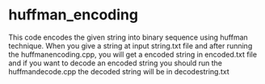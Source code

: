 # huffman_encoding
This code encodes the given string into binary sequence using huffman technique.
When you give a string at input string.txt file and after running the huffmanencoding.cpp,
you will get a encoded string in encoded.txt file and if you want to decode an encoded string you should run the huffmandecode.cpp 
the decoded string will be in decodestring.txt 
